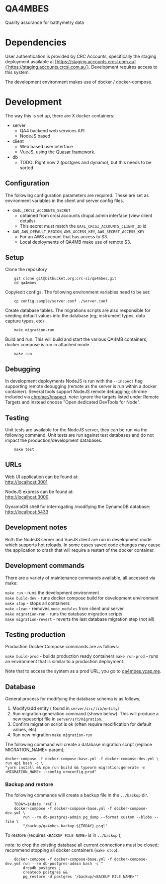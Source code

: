 # QA4MBES
Quality assurance for bathymetry data

# Dependencies
User authentication is provided by CRC Accounts, specifically the staging deployment available at [https://staging.accounts.crcsi.com.au](`https://staging.accounts.crcsi.com.au`). Development requires access to this system.

The development environment makes use of docker / docker-compose.

# Development
The way this is set up, there are X docker containers:

- server
    - QA4 backend web services API
    - NodeJS based
- client
    - Web based user interface
    - VueJS, using the [Quasar framework](https://quasar-framework.org/).
- db
    - TODO: Right now 2 (postgres and dynamo), but this needs to be sorted

## Configuration
The following configuration parameters are required. These are set as environment variables in the client and server config files.

* `QA4L_CRCSI_ACCOUNTS_SECRET`  
    * obtained from crcsi accounts drupal admin interface (view client details)
    * This secret must match the `QA4L_CRCSI_ACCOUNTS_CLIENT_ID` id
* `AWS_AWS_DEFAULT_REGION`, `AWS_ACCESS_KEY`, `AWS_SECRET_ACCESS_KEY`
    * For an AWS account that has access to S3.
    * Local deployments of QA4MB make use of remote S3.  

## Setup
Clone the repository
```
    git clone git@bitbucket.org:crc-si/qa4mbes.git
    cd qa4mbes
```

Copy/edit configs. The following environment variables need to be set:  

```
    cp config.sample/server.conf ./server.conf
```

Create database tables. The migrations scripts are also responsible for seeding
default values into the database (eg; instrument types, data capture types, etc)
```
    make migration-run
```

Build and run. This will build and start the various QA4MB containers, docker
compose is run in attached mode.
```
    make run
```

## Debugging

In development deployments NodeJS is run with the `--inspect` flag supporting
remote debugging (remote as the server is run within a docker container).
Several tools support NodeJS remote debugging; chrome included via [chrome://inspect](chrome://inspect). *note:* ignore the targets listed under Remote Targets and instead choose "Open dedicated DevTools for Node".


## Testing
Unit tests are available for the NodeJS server, they can be run via the
following command. Unit tests are run against test databases and do not impact
the production/development databases.

```
    make test
```


## URLs

Web UI application can be found at:  
    [http://localhost:3001](http://localhost:3001)

NodeJS express can be found at:  
    [http://localhost:3000](http://localhost:3000)

DynamoDB shell for interrogating /modifying the DynamoDB database:  
    [http://localhost:5433](http://localhost:5433)


## Development notes

Both the NodeJS server and VueJS client are run in development mode which
supports hot reloads. In some cases saved code changes may cause the application
to crash that will require a restart of the docker container.




## Development commands
There are a variety of maintenance commands available, all accessed via make:

`make run` - runs the development environment  
`make build-dev` - runs docker compose build for development environment  
`make stop` - stops all containers  
`make clean` - removes `node_modules` from client and server  
`make migration-run` - runs the database migration scripts  
`make migration-revert` - reverts the last database migration step (not all)  

## Testing production
Production Docker Compose commands are as follows:

`make build-prod` - builds production ready containers
`make run-prod` - runs an environment that is similar to a production deployment.

Note that to access the system as a prod URL, you go to [qa4mbes.vcap.me](qa4mbes.vcap.me).

## Database

General process for modifying the database schema is as follows;    

1. Modify/add entity ( found in `server/src/lib/entity`)
1. Run migration generation command (shown below). This will produce a new
typescript file in `server/src/migration`.
1. Confirm migration script is ok (often require modification for default
values, etc)
1. Run new migration `make migration-run`


The following command will create a database migration script (replace MIGRATION_NAME> param);   

    docker-compose -f docker-compose-base.yml -f docker-compose-dev.yml \
    run api bash -c \
    "yarn install && npm run build && typeorm migration:generate -n <MIGRATION_NAME> --config ormconfig-prod"

### Backup and restore

The following commands will create a backup file in the `../backup` dir.

```
    TODAY=$(date '+%F')
    docker-compose -f docker-compose-base.yml -f docker-compose-dev.yml \
        run --rm db-postgres-admin pg_dump --format custom --blobs --file \
        "/backup/qa4mbes-backup-${TODAY}.psql"
```

To restore (requires `<BACKUP FILE NAME>` is in `../backup` );

*note:* to drop the existing database all current connections must be closed;
recommend stopping all docker containers (`make stop`).

```
    docker-compose -f docker-compose-base.yml -f docker-compose-dev.yml run --rm db-postgres-admin bash -c "
        dropdb postgres ;
        createdb postgres &&
        pg_restore -d postgres '/backup/<BACKUP FILE NAME>'"
```
